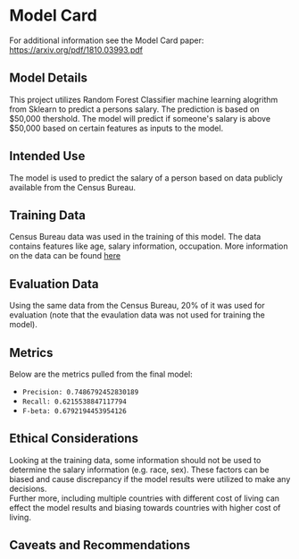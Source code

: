 # Model Card

For additional information see the Model Card paper: https://arxiv.org/pdf/1810.03993.pdf

## Model Details
This project utilizes Random Forest Classifier machine learning alogrithm from Sklearn to predict a persons salary. The prediction is based on $50,000 thershold. The model will predict if someone's salary is above $50,000 based on certain features as inputs to the model. 

## Intended Use
The model is used to predict the salary of a person based on data publicly available from the Census Bureau. 

## Training Data
Census Bureau data was used in the training of this model. The data contains features like age, salary information, occupation. More information on the data can be found [here](https://archive.ics.uci.edu/ml/datasets/census+income)

## Evaluation Data
Using the same data from the Census Bureau, 20% of it was used for evaluation (note that the evaulation data was not used for training the model).

## Metrics
Below are the metrics pulled from the final model:  
- `Precision: 0.7486792452830189`  
- `Recall: 0.6215538847117794`  
- `F-beta: 0.6792194453954126`  


## Ethical Considerations
Looking at the training data, some information should not be used to determine the salary information (e.g. race, sex). These factors can be biased and cause discrepancy if the model results were utilized to make any decisions.   
Further more, including multiple countries with different cost of living can effect the model results and biasing towards countries with higher cost of living. 

## Caveats and Recommendations
